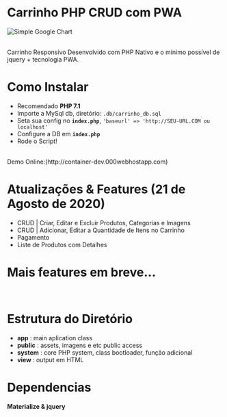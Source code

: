 # Carrinho PHP CRUD com PWA

![Simple Google Chart](https://i.ibb.co/mS9cTJW/Screenshot-336.png)

<br>
Carrinho Responsivo Desenvolvido com PHP Nativo e o mínimo possível de jquery + tecnologia PWA.

# Como Instalar
- Recomendado **PHP 7.1**
- Importe a MySql db, diretório: `.db/carrinho_db.sql`
- Seta sua config no **`index.php`**, `'baseurl' => 'http://SEU-URL.COM ou localhost'`
- Configure a DB em **`index.php`**
- Rode o Script!
<br>
Demo Online:(http://container-dev.000webhostapp.com)

<br>

# Atualizações & Features (21 de Agosto de 2020)
- CRUD | Criar, Editar e Excluir Produtos, Categorias e Imagens
- CRUD | Adicionar, Editar a Quantidade de Itens no Carrinho
- Pagamento
- Liste de Produtos com Detalhes
# Mais features em breve...

<br>

# Estrutura do Diretório
- **app** : main aplication class
- **public** : assets, imagens e etc public access
- **system** : core PHP system, class bootloader, função adicional
- **view** : output em HTML

# Dependencias
**Materialize & jquery**
